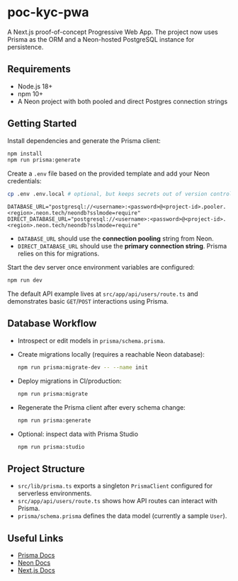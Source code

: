 # poc-kyc-pwa

A Next.js proof-of-concept Progressive Web App. The project now uses Prisma as the ORM and a Neon-hosted PostgreSQL instance for persistence.

## Requirements

- Node.js 18+
- npm 10+
- A Neon project with both pooled and direct Postgres connection strings

## Getting Started

Install dependencies and generate the Prisma client:

```bash
npm install
npm run prisma:generate
```

Create a `.env` file based on the provided template and add your Neon credentials:

```bash
cp .env .env.local # optional, but keeps secrets out of version control
```

```env
DATABASE_URL="postgresql://<username>:<password>@<project-id>.pooler.<region>.neon.tech/neondb?sslmode=require"
DIRECT_DATABASE_URL="postgresql://<username>:<password>@<project-id>.<region>.neon.tech/neondb?sslmode=require"
```

- `DATABASE_URL` should use the **connection pooling** string from Neon.
- `DIRECT_DATABASE_URL` should use the **primary connection string**. Prisma relies on this for migrations.

Start the dev server once environment variables are configured:

```bash
npm run dev
```

The default API example lives at `src/app/api/users/route.ts` and demonstrates basic `GET`/`POST` interactions using Prisma.

## Database Workflow

- Introspect or edit models in `prisma/schema.prisma`.
- Create migrations locally (requires a reachable Neon database):

  ```bash
  npm run prisma:migrate-dev -- --name init
  ```

- Deploy migrations in CI/production:

  ```bash
  npm run prisma:migrate
  ```

- Regenerate the Prisma client after every schema change:

  ```bash
  npm run prisma:generate
  ```

- Optional: inspect data with Prisma Studio

  ```bash
  npm run prisma:studio
  ```

## Project Structure

- `src/lib/prisma.ts` exports a singleton `PrismaClient` configured for serverless environments.
- `src/app/api/users/route.ts` shows how API routes can interact with Prisma.
- `prisma/schema.prisma` defines the data model (currently a sample `User`).

## Useful Links

- [Prisma Docs](https://www.prisma.io/docs)
- [Neon Docs](https://neon.tech/docs)
- [Next.js Docs](https://nextjs.org/docs)
